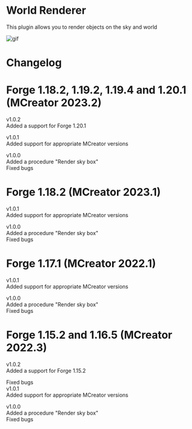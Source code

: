 # World Renderer
This plugin allows you to render objects on the sky and world

![gif](https://i.imgur.com/H9lEztq.png)

# Changelog  
# Forge 1.18.2, 1.19.2, 1.19.4 and 1.20.1 (MCreator 2023.2)  
v1.0.2  
Added a support for Forge 1.20.1  
  
v1.0.1  
Added support for appropriate MCreator versions  
  
v1.0.0  
Added a procedure "Render sky box"  
Fixed bugs   
  
# Forge 1.18.2 (MCreator 2023.1)  
v1.0.1  
Added support for appropriate MCreator versions  
  
v1.0.0  
Added a procedure "Render sky box"  
Fixed bugs  
  
# Forge 1.17.1 (MCreator 2022.1)  
v1.0.1  
Added support for appropriate MCreator versions  
  
v1.0.0  
Added a procedure "Render sky box"  
Fixed bugs  
  
# Forge 1.15.2 and 1.16.5 (MCreator 2022.3)  
v1.0.2  
Added a support for Forge 1.15.2  
  
Fixed bugs  
v1.0.1  
Added support for appropriate MCreator versions  
  
v1.0.0  
Added a procedure "Render sky box"  
Fixed bugs  
